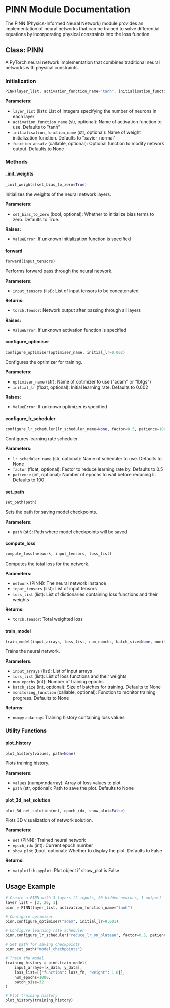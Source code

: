 # PINN Module Documentation

The PINN (Physics-Informed Neural Network) module provides an implementation of neural networks that can be trained to solve differential equations by incorporating physical constraints into the loss function.

## Class: PINN

A PyTorch neural network implementation that combines traditional neural networks with physical constraints.

### Initialization

```python
PINN(layer_list, activation_function_name="tanh", initialisation_function_name="xavier_normal", function_ansatz=None)
```

**Parameters:**
- `layer_list` (list): List of integers specifying the number of neurons in each layer
- `activation_function_name` (str, optional): Name of activation function to use. Defaults to "tanh"
- `initialisation_function_name` (str, optional): Name of weight initialization function. Defaults to "xavier_normal"
- `function_ansatz` (callable, optional): Optional function to modify network output. Defaults to None

### Methods

#### _init_weights
```python
_init_weights(set_bias_to_zero=True)
```
Initializes the weights of the neural network layers.

**Parameters:**
- `set_bias_to_zero` (bool, optional): Whether to initialize bias terms to zero. Defaults to True.

**Raises:**
- `ValueError`: If unknown initialization function is specified

#### forward
```python
forward(input_tensors)
```
Performs forward pass through the neural network.

**Parameters:**
- `input_tensors` (list): List of input tensors to be concatenated

**Returns:**
- `torch.Tensor`: Network output after passing through all layers

**Raises:**
- `ValueError`: If unknown activation function is specified

#### configure_optimiser
```python
configure_optimiser(optimiser_name, initial_lr=0.002)
```
Configures the optimizer for training.

**Parameters:**
- `optimiser_name` (str): Name of optimizer to use ("adam" or "lbfgs")
- `initial_lr` (float, optional): Initial learning rate. Defaults to 0.002

**Raises:**
- `ValueError`: If unknown optimizer is specified

#### configure_lr_scheduler
```python
configure_lr_scheduler(lr_scheduler_name=None, factor=0.5, patience=100)
```
Configures learning rate scheduler.

**Parameters:**
- `lr_scheduler_name` (str, optional): Name of scheduler to use. Defaults to None
- `factor` (float, optional): Factor to reduce learning rate by. Defaults to 0.5
- `patience` (int, optional): Number of epochs to wait before reducing lr. Defaults to 100

#### set_path
```python
set_path(path)
```
Sets the path for saving model checkpoints.

**Parameters:**
- `path` (str): Path where model checkpoints will be saved

#### compute_loss
```python
compute_loss(network, input_tensors, loss_list)
```
Computes the total loss for the network.

**Parameters:**
- `network` (PINN): The neural network instance
- `input_tensors` (list): List of input tensors
- `loss_list` (list): List of dictionaries containing loss functions and their weights

**Returns:**
- `torch.Tensor`: Total weighted loss

#### train_model
```python
train_model(input_arrays, loss_list, num_epochs, batch_size=None, monitoring_function=None)
```
Trains the neural network.

**Parameters:**
- `input_arrays` (list): List of input arrays
- `loss_list` (list): List of loss functions and their weights
- `num_epochs` (int): Number of training epochs
- `batch_size` (int, optional): Size of batches for training. Defaults to None
- `monitoring_function` (callable, optional): Function to monitor training progress. Defaults to None

**Returns:**
- `numpy.ndarray`: Training history containing loss values

### Utility Functions

#### plot_history
```python
plot_history(values, path=None)
```
Plots training history.

**Parameters:**
- `values` (numpy.ndarray): Array of loss values to plot
- `path` (str, optional): Path to save the plot. Defaults to None

#### plot_3d_net_solution
```python
plot_3d_net_solution(net, epoch_idx, show_plot=False)
```
Plots 3D visualization of network solution.

**Parameters:**
- `net` (PINN): Trained neural network
- `epoch_idx` (int): Current epoch number
- `show_plot` (bool, optional): Whether to display the plot. Defaults to False

**Returns:**
- `matplotlib.pyplot`: Plot object if show_plot is False

## Usage Example

```python
# Create a PINN with 3 layers (2 inputs, 20 hidden neurons, 1 output)
layer_list = [2, 20, 1]
pinn = PINN(layer_list, activation_function_name="tanh")

# Configure optimizer
pinn.configure_optimiser("adam", initial_lr=0.001)

# Configure learning rate scheduler
pinn.configure_lr_scheduler("reduce_lr_on_plateau", factor=0.5, patience=100)

# Set path for saving checkpoints
pinn.set_path("model_checkpoints")

# Train the model
training_history = pinn.train_model(
    input_arrays=[x_data, y_data],
    loss_list=[{"function": loss_fn, "weight": 1.0}],
    num_epochs=1000,
    batch_size=32
)

# Plot training history
plot_history(training_history)
``` 